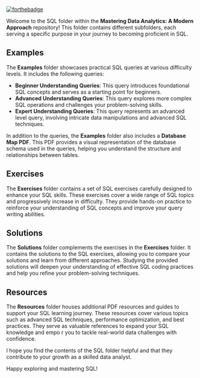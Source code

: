 [![forthebadge](https://forthebadge.com/images/badges/you-didnt-ask-for-this.svg)](https://forthebadge.com)

Welcome to the SQL folder within the **Mastering Data Analytics: A Modern Approach** repository! This folder contains different subfolders, each serving a specific purpose in your journey to becoming proficient in SQL.

## Examples

The **Examples** folder showcases practical SQL queries at various difficulty levels. It includes the following queries:

- **Beginner Understanding Queries**: This query introduces foundational SQL concepts and serves as a starting point for beginners.
- **Advanced Understanding Queries**: This query explores more complex SQL operations and challenges your problem-solving skills.
- **Expert Understanding Queries**: This query represents an advanced level query, involving intricate data manipulations and advanced SQL techniques.

In addition to the queries, the **Examples** folder also includes a **Database Map PDF**. This PDF provides a visual representation of the database schema used in the queries, helping you understand the structure and relationships between tables.

## Exercises

The **Exercises** folder contains a set of SQL exercises carefully designed to enhance your SQL skills. These exercises cover a wide range of SQL topics and progressively increase in difficulty. They provide hands-on practice to reinforce your understanding of SQL concepts and improve your query writing abilities.

## Solutions

The **Solutions** folder complements the exercises in the **Exercises** folder. It contains the solutions to the SQL exercises, allowing you to compare your solutions and learn from different approaches. Studying the provided solutions will deepen your understanding of effective SQL coding practices and help you refine your problem-solving techniques.

## Resources

The **Resources** folder houses additional PDF resources and guides to support your SQL learning journey. These resources cover various topics such as advanced SQL techniques, performance optimization, and best practices. They serve as valuable references to expand your SQL knowledge and empo
r you to tackle real-world data challenges with confidence.

I hope you find the contents of the SQL folder helpful and that they contribute to your growth as a skilled data analyst. 

Happy exploring and mastering SQL!
